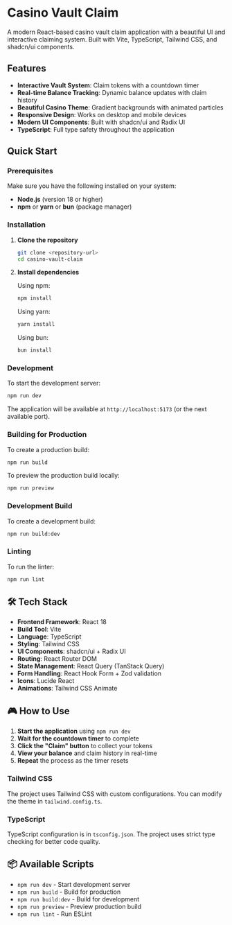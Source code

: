 # Casino Vault Claim

A modern React-based casino vault claim application with a beautiful UI and interactive claiming system. Built with Vite, TypeScript, Tailwind CSS, and shadcn/ui components.

## Features

- **Interactive Vault System**: Claim tokens with a countdown timer
- **Real-time Balance Tracking**: Dynamic balance updates with claim history
- **Beautiful Casino Theme**: Gradient backgrounds with animated particles
- **Responsive Design**: Works on desktop and mobile devices
- **Modern UI Components**: Built with shadcn/ui and Radix UI
- **TypeScript**: Full type safety throughout the application

## Quick Start

### Prerequisites

Make sure you have the following installed on your system:

- **Node.js** (version 18 or higher)
- **npm** or **yarn** or **bun** (package manager)

### Installation

1. **Clone the repository**
   ```bash
   git clone <repository-url>
   cd casino-vault-claim
   ```

2. **Install dependencies**
   
   Using npm:
   ```bash
   npm install
   ```
   
   Using yarn:
   ```bash
   yarn install
   ```
   
   Using bun:
   ```bash
   bun install
   ```

### Development

To start the development server:

```bash
npm run dev
```

The application will be available at `http://localhost:5173` (or the next available port).

### Building for Production

To create a production build:

```bash
npm run build
```

To preview the production build locally:

```bash
npm run preview
```

### Development Build

To create a development build:

```bash
npm run build:dev
```

### Linting

To run the linter:

```bash
npm run lint
```

## 🛠️ Tech Stack

- **Frontend Framework**: React 18
- **Build Tool**: Vite
- **Language**: TypeScript
- **Styling**: Tailwind CSS
- **UI Components**: shadcn/ui + Radix UI
- **Routing**: React Router DOM
- **State Management**: React Query (TanStack Query)
- **Form Handling**: React Hook Form + Zod validation
- **Icons**: Lucide React
- **Animations**: Tailwind CSS Animate


## 🎮 How to Use

1. **Start the application** using `npm run dev`
2. **Wait for the countdown timer** to complete
3. **Click the "Claim" button** to collect your tokens
4. **View your balance** and claim history in real-time
5. **Repeat** the process as the timer resets


### Tailwind CSS

The project uses Tailwind CSS with custom configurations. You can modify the theme in `tailwind.config.ts`.

### TypeScript

TypeScript configuration is in `tsconfig.json`. The project uses strict type checking for better code quality.

## 📦 Available Scripts

- `npm run dev` - Start development server
- `npm run build` - Build for production
- `npm run build:dev` - Build for development
- `npm run preview` - Preview production build
- `npm run lint` - Run ESLint
